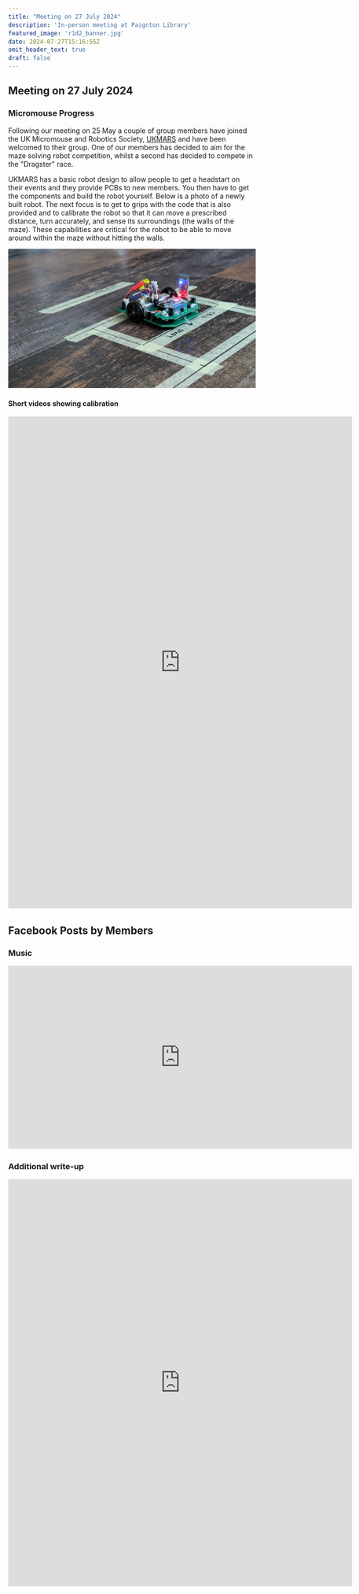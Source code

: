 ```yaml
---
title: "Meeting on 27 July 2024"
description: 'In-person meeting at Paignton Library'
featured_image: 'r1d2_banner.jpg'
date: 2024-07-27T15:16:55Z
omit_header_text: true
draft: false
---
```


## Meeting on 27 July 2024

### Micromouse Progress

Following our meeting on 25 May a couple of group members have joined the UK Micromouse and Robotics Society, [UKMARS](https://ukmars.org) and have been welcomed to their group.  One of our members has decided to aim for the maze solving robot competition, whilst a second has decided to compete in the "Dragster" race.

UKMARS has a basic robot design to allow people to get a headstart on their events and they provide PCBs to new members.  You then have to get the components and build the robot yourself.  Below is a photo of a newly built robot.  The next focus is to get to grips with the code that is also provided and to calibrate the robot so that it can move a prescribed distance, turn accurately, and sense its surroundings (the walls of the maze).  These capabilities are critical for the robot to be able to move around within the maze without hitting the walls.

![Robot Image](r1d2.jpg)

#### Short videos showing calibration

<iframe width="700" height="1000" src="https://www.youtube.com/embed/videoseries?si=NPqEjCbluF1dej-n&amp;list=PLG880hfnc5WA19AO7ou2BKF5lDPfh4EXt" title="YouTube video player" frameborder="0" allow="accelerometer; autoplay; clipboard-write; encrypted-media; gyroscope; picture-in-picture; web-share" referrerpolicy="strict-origin-when-cross-origin" allowfullscreen></iframe>

## Facebook Posts by Members

### Music

<iframe src="https://www.facebook.com/plugins/post.php?href=https%3A%2F%2Fwww.facebook.com%2Fpermalink.php%3Fstory_fbid%3Dpfbid02dG2CV2Kzv43QUgJu5crtmmNJY7uvomkH4dW8nCdzTboyApNW92HFexxB8C7j5SMTl%26id%3D61554348046709&show_text=true&width=700" width="700" height="372" style="border:none;overflow:hidden" scrolling="no" frameborder="0" allowfullscreen="true" allow="autoplay; clipboard-write; encrypted-media; picture-in-picture; web-share"></iframe>

### Additional write-up

<iframe src="https://www.facebook.com/plugins/post.php?href=https%3A%2F%2Fwww.facebook.com%2Fpermalink.php%3Fstory_fbid%3Dpfbid02ks1eFPwwfvWGtctMdu5uxC2gMASVtjFxV5crJUQ9HcA7xsyRUwS1Hoc3PkGeTZ2Hl%26id%3D61554348046709&show_text=true&width=700" width="700" height="828" style="border:none;overflow:hidden" scrolling="no" frameborder="0" allowfullscreen="true" allow="autoplay; clipboard-write; encrypted-media; picture-in-picture; web-share"></iframe>